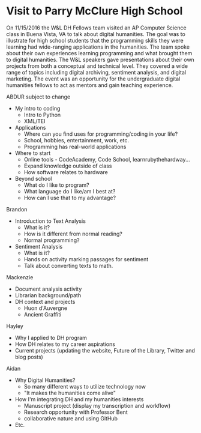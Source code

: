 # Visit to Parry McClure High School

On 11/15/2016 the W&L DH Fellows team visited an AP Computer Science class in Buena Vista, VA to talk about digital humanities. The goal was to illustrate for high school students that the programming skills they were learning had wide-ranging applications in the humanities. The team spoke about their own experiences learning programming and what brought them to digital humanities. The W&L speakers gave presentations about their own projects from both a conceptual and technical level. They covered a wide range of topics including digital archiving, sentiment analysis, and digital marketing. The event was an opportunity for the undergraduate digital humanities fellows to act as mentors and gain teaching experience.

ABDUR
subject to change
- My intro to coding
  - Intro to Python
  - XML/TEI
- Applications
  - Where can you find uses for programming/coding in your life?
  - School, hobbies, entertainment, work, etc.  
  - Programming has real-world applications
- Where to start
  - Online tools - CodeAcademy, Code School, learnrubythehardway...
  - Expand knowledge outside of class
  - How software relates to hardware
- Beyond school
  - What do I like to program?
  - What language do I like/am I best at?
  - How can I use that to my advantage?

Brandon
- Introduction to Text Analysis
  - What is it?
  - How is it different from normal reading?
  - Normal programming?
- Sentiment Analysis
  - What is it?
  - Hands on activity marking passages for sentiment
  - Talk about converting texts to math.

Mackenzie
- Document analysis activity
- Librarian background/path
- DH context and projects
  - Huon d'Auvergne
  - Ancient Graffiti

Hayley
- Why I applied to DH program
- How DH relates to my career aspirations
- Current projects (updating the website, Future of the Library, Twitter and blog posts)

Aidan
- Why Digital Humanities?
  - So many different ways to utilize technology now
  - "It makes the humanities come alive"
- How I'm integrating DH and my humanities interests
  - Manuscript project (display my transcription and workflow)
  - Research opportunity with Professor Bent
  - collaborative nature and using GitHub
- Etc.
